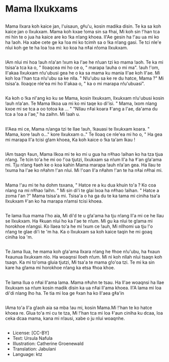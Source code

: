 # Mama llxukxams

##
Mama llxara koh kaice jan, l'uisaun, g‡u'u, kosin madika disin. Te ka sa koh kaice jan o llxukxam. Mama koh kxae !oma sin sa ‡hai, Mi koh sin !'han tca mi hin te o jua ha kaice are ko !ka n!ang khoea. ll'Ae gesin ha !'au ua mi ko ha !aoh. Ha xabe cete ge ka !oa mi ko tcimh sa o !ka n!ang gasi. Te tci nle'e nlui koh ge te ha loa !oa mi: ko koa ha n‡ai n!oma llxukxam.

##
lAm nlui mi hoa !auh n!a'an !xum ka l'ae he n!uan tzi ko mama !aoh. Te ka mi tsisa'a tca ka o, " lloaqcea mi ho ce o, " marapa !auha o mi ma". !auh !'om, ll'akaa llxukxam n!u'ubusi gea he o ka sa mama ku mania ll'ae koh ll'ae. Mi koh loa !'han tca n!u'ubu sa ke nlla. " N!u'ubu sa ke re du hatce, Mama ?" Mi tsisa'a. lloaqce nle'ea mi ho ll'akaa o, " ka o mi marapa n!u'ubuasi".

##
Ka koh o !ka nl'ang ko ku se Mama, kosin llxukxam, llxukxam n!u'ubusi kosin !auh n!a'an. Te Mama llkoa ua mi ko mi taqe ko di'isi. " Mama, lxom nlang kxoe mi se tca a oo totoa ka ... " "Nllau n‡ai koara ‡'ang a l'ae, da'ama du tca a !oa a l'ae," ha zaihn. Mi !aah u.

##
ll'Aea mi ce, Mama n/anga tzi te llae !auh, !kauasi te llxukxam koara. " Mama, kore !auh o..." kore llxukxam o.." Te lloaq ce nle'ea mi ho o, " Ha gea mi marapa ll'a tcisi g!am khoea, Ka koh kaice o !ka ta'am lkau !

##
lAm tsaqn ‡aun, Mama llkoa mi te ko mi u gua ha n‡hao !aihan ko ha tza tjua n!ang. Te tcin to'a he mi oo !'oa tjutzi, llxukxam sa n!um ll'a ha ‡'an g!a'ama mi. Tju n!ang ‡aeh ke o koa kahin Mama marapa !auh n!a'an gea. Ha llau te !xuma ha l'ae ko n‡ahm !'an nlui. Mi !'oan ll'a n‡ahm !'an te ha n‡ai n‡hai mi.

##
Mama !'au mi te ha dohm tsxana, " Hatce re a ku dua khuin to'a ? Ko coa nlang na mi n‡hao !aihn. " Mi sin di'i te glai lxoa ha n‡hao !aihan. " Hatce a zoma l'an ?" Mama tsisa'a mi. Tsisa'a o ha ga du te ka tama mi ciniha tsa'a llxukxam ‡'an ko ha marapa n!amsi tcisi khoea.

##
Te lama llua mama l'ho aia, Mi di'd te u g!a'ama ha tju n!ang ll'a mi ce he llau se llxukxam. Ha ‡kuan nlui ho ka l'ae te n!um. Mi gu ka nlui te g!ama mi horokhoe n!angsi. Ko llaea to'a he mi !xum ce !auh, Mi nllhomi ua tju !'o n!ang te glae di'i te 'm ha. Ka o llxukxam sa koh kaice taqin he mi goaq ciniha loa 'm.

##
Te /ama llua, he mama koh g!a'ama llxara n!ang he ‡hoe n!u'ubu, ha ‡xaun ‡xaunua llxukxam nlo. Ha woaqnsi lloeh n!um. Mi ni koh nllah nlui tsaqn koh tsaqn. Ka mi to'oma gluia tjutzi, Mi tsa'a te mama g!o'oa tzi. Te mi ka sin kare ha g!ama mi horokhoe n!ang ka etsa ‡hoa khoe.

##
Te lama llua o n‡ai ll'ama lama. Mama n‡uhn te tsau. Ha ll'ae woaqnsi ha llae llxukxam sa n!um kosin madik disin ka ua n‡ai ll'ama khoea. ll'A lama mi loa di'di nlang lho ha. Te tia mi loa ge ‡xan ha ko ll'aea g‡a'in

##
lAma to'a ll'a g!aoh aia sa mba !au mi, kosin Mama.Mi !'han te ko hatce khoea re. Glua to'a mi cu te tza, Mi !'han tca mi loa ‡'aun ciniha ku dcaa, loa ceka dcaa mama, kana mi n!ausi, xabe o ju nlui woaqnhe.

##
* License: [CC-BY]
* Text: Ursula Nafula
* Illustration: Catherine Groenewald
* Translation: Jabulani
* Language: ktz
